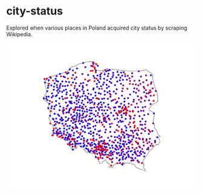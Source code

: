 # city-status
Explored when various places in Poland acquired city status by scraping Wikipedia.

![alt text](https://raw.githubusercontent.com/maciek-pioro/city-status/main/dc684dac-1840-427c-910a-8d1953459904.png)
